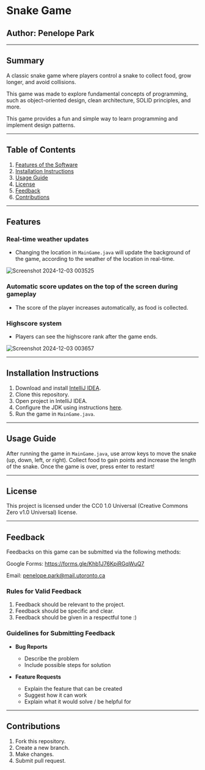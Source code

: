 # **Snake Game**
## **Author: Penelope Park**

---

## **Summary**
A classic snake game where players control a snake to collect food, grow longer, and avoid collisions.

This game was made to explore fundamental concepts of programming, such as object-oriented design, clean architecture, SOLID principles, and more.

This game provides a fun and simple way to learn programming and implement design patterns.

---

## **Table of Contents**
1. [Features of the Software](#features)
2. [Installation Instructions](#installation-instructions)
3. [Usage Guide](#usage-guide)
4. [License](#license)
5. [Feedback](#feedback)
6. [Contributions](#contributions)

---

## **Features**
### **Real-time weather updates**
  - Changing the location in `MainGame.java` will update the background of the game, according to the weather of the location in real-time.

![Screenshot 2024-12-03 003525](https://github.com/user-attachments/assets/1fd1a276-3c11-4078-a03f-4edba4d92cbe)

### **Automatic score updates on the top of the screen during gameplay**
  - The score of the player increases automatically, as food is collected.
 
### **Highscore system**
  - Players can see the highscore rank after the game ends.
    
  ![Screenshot 2024-12-03 003657](https://github.com/user-attachments/assets/deb20f6f-ed24-47e0-bd6e-757826c8f70e)

---

## **Installation Instructions**
1. Download and install [IntelliJ IDEA](https://www.jetbrains.com/idea/download/?section=windows).
2. Clone this repository.
3. Open project in IntelliJ IDEA.
4. Configure the JDK using instructions [here](https://www.jetbrains.com/help/idea/sdk.html#manage_sdks).
5. Run the game in `MainGame.java`.
---

## **Usage Guide**

After running the game in `MainGame.java`, use arrow keys to move the snake (up, down, left, or right). Collect food to gain points and increase the length of the snake. Once the game is over, press enter to restart!

---

## **License**

This project is licensed under the CC0 1.0 Universal (Creative Commons Zero v1.0 Universal) license.

---

## **Feedback**
Feedbacks on this game can be submitted via the following methods:

Google Forms: https://forms.gle/Khb1J76KpiRGqWuQ7

Email: penelope.park@mail.utoronto.ca

### **Rules for Valid Feedback**
1. Feedback should be relevant to the project.
2. Feedback should be specific and clear.
3. Feedback should be given in a respectful tone :)

### **Guidelines for Submitting Feedback**
- **Bug Reports**
  - Describe the problem
  - Include possible steps for solution
    
- **Feature Requests**
  - Explain the feature that can be created
  - Suggest how it can work
  - Explain what it would solve / be helpful for
    
---

## **Contributions**
1. Fork this repository.
2. Create a new branch.
3. Make changes.
4. Submit pull request.
